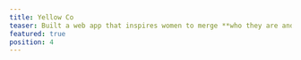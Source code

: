 ```yaml
---
title: Yellow Co
teaser: Built a web app that inspires women to merge **who they are and what they do**
featured: true
position: 4
---
```

